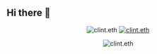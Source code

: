## Hi there 👋

<!--
**0xClint/0xClint** is a ✨ _special_ ✨ repository because its `README.md` (this file) appears on your GitHub profile.

Here are some ideas to get you started:

- 🔭 I’m currently working on ...
- 🌱 I’m currently learning ...
- 👯 I’m looking to collaborate on ...
- 🤔 I’m looking for help with ...
- 💬 Ask me about ...
- 📫 How to reach me: ...
- 😄 Pronouns: ...
- ⚡ Fun fact: ...
-->

<p align="center">
  <img src="https://gitpay-five.vercel.app/api/ens-stats?ens=clint.eth&show_icons=true" alt="clint.eth" />
  <a href="https://gitpay-five.vercel.app/donate?ens=clint.eth&amount=1" target="_blank">
    <img src="https://gitpay-five.vercel.app/api/donate?ens=clint.eth&amount=1&show_icons=true" alt="clint.eth" />
  </a>
</p>
<p align="center">
  <img src="https://gitpay-five.vercel.app/api/dashboard?ens=clint.eth&show_icons=true" alt="clint.eth" />
</p>